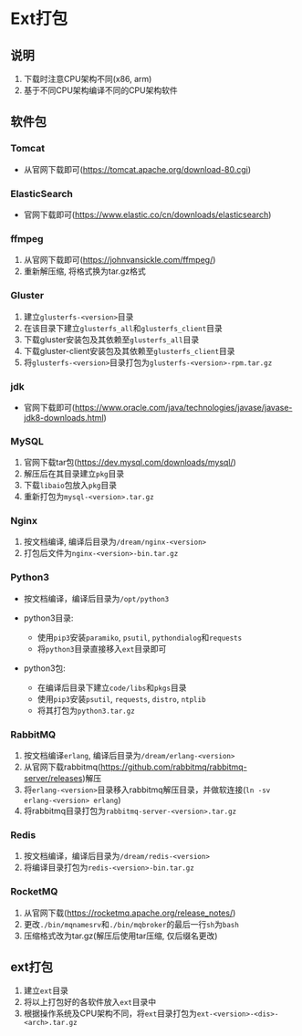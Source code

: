 # Ext打包

## 说明

1. 下载时注意CPU架构不同(x86, arm)
2. 基于不同CPU架构编译不同的CPU架构软件



## 软件包

### Tomcat

- 从官网下载即可(https://tomcat.apache.org/download-80.cgi)



### ElasticSearch

- 官网下载即可(https://www.elastic.co/cn/downloads/elasticsearch)



### ffmpeg

1. 从官网下载即可(https://johnvansickle.com/ffmpeg/)
2. 重新解压缩, 将格式换为tar.gz格式



### Gluster

1. 建立`glusterfs-<version>`目录
2. 在该目录下建立`glusterfs_all`和`glusterfs_client`目录
3. 下载gluster安装包及其依赖至`glusterfs_all`目录
4. 下载gluster-client安装包及其依赖至`glusterfs_client`目录
5. 将`glusterfs-<version>`目录打包为`glusterfs-<version>-rpm.tar.gz`



### jdk

- 官网下载即可(https://www.oracle.com/java/technologies/javase/javase-jdk8-downloads.html)



### MySQL

1. 官网下载tar包(https://dev.mysql.com/downloads/mysql/)
2. 解压后在其目录建立`pkg`目录
3. 下载`libaio`包放入`pkg`目录
4. 重新打包为`mysql-<version>.tar.gz`



### Nginx

1. 按文档编译, 编译后目录为`/dream/nginx-<version>`
2. 打包后文件为`nginx-<version>-bin.tar.gz`



### Python3

- 按文档编译，编译后目录为`/opt/python3`

- python3目录:
  - 使用`pip3`安装`paramiko`, `psutil`, `pythondialog`和`requests`
  - 将`python3`目录直接移入`ext`目录即可
- python3包: 
  - 在编译后目录下建立`code/libs`和`pkgs`目录
  - 使用`pip3`安装`psutil`, `requests`, `distro`, `ntplib`
  - 将其打包为`python3.tar.gz`



### RabbitMQ

1. 按文档编译`erlang`, 编译后目录为`/dream/erlang-<version>`
2. 从官网下载rabbitmq(https://github.com/rabbitmq/rabbitmq-server/releases)解压
3. 将`erlang-<version>`目录移入rabbitmq解压目录，并做软连接(`ln -sv erlang-<version> erlang`)
4. 将rabbitmq目录打包为`rabbitmq-server-<version>.tar.gz`



### Redis

1. 按文档编译，编译后目录为`/dream/redis-<version>`
2. 将编译目录打包为`redis-<version>-bin.tar.gz`

### RocketMQ

1. 从官网下载(https://rocketmq.apache.org/release_notes/)
2. 更改`./bin/mqnamesrv`和`./bin/mqbroker`的最后一行`sh`为`bash`
3. 压缩格式改为tar.gz(解压后使用tar压缩, 仅后缀名更改)


## ext打包

1. 建立`ext`目录
2. 将以上打包好的各软件放入`ext`目录中
3. 根据操作系统及CPU架构不同，将`ext`目录打包为`ext-<version>-<dis>-<arch>.tar.gz`

